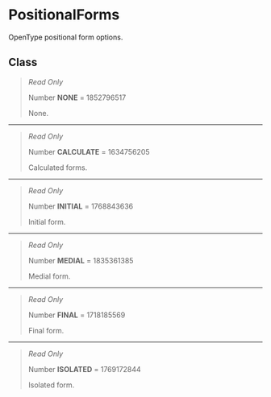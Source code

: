 # PositionalForms
OpenType positional form options.

## Class
> *Read Only* 
> 
> Number **NONE** = 1852796517
> 
> None.
*** 
> *Read Only* 
> 
> Number **CALCULATE** = 1634756205
> 
> Calculated forms.
*** 
> *Read Only* 
> 
> Number **INITIAL** = 1768843636
> 
> Initial form.
*** 
> *Read Only* 
> 
> Number **MEDIAL** = 1835361385
> 
> Medial form.
*** 
> *Read Only* 
> 
> Number **FINAL** = 1718185569
> 
> Final form.
*** 
> *Read Only* 
> 
> Number **ISOLATED** = 1769172844
> 
> Isolated form.

